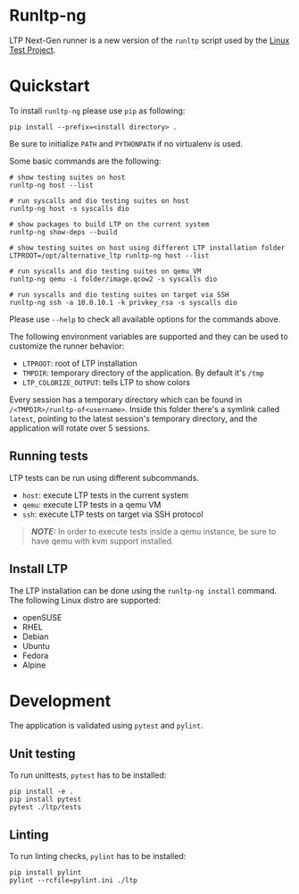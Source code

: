 Runltp-ng
=========

LTP Next-Gen runner is a new version of the `runltp` script used by the
[Linux Test Project](https://github.com/linux-test-project/ltp).

Quickstart
==========

To install `runltp-ng` please use `pip` as following:

    pip install --prefix=<install directory> .

Be sure to initialize `PATH` and `PYTHONPATH` if no virtualenv is used.

Some basic commands are the following:

    # show testing suites on host
    runltp-ng host --list

    # run syscalls and dio testing suites on host
    runltp-ng host -s syscalls dio

    # show packages to build LTP on the current system
    runltp-ng show-deps --build

    # show testing suites on host using different LTP installation folder
    LTPROOT=/opt/alternative_ltp runltp-ng host --list

    # run syscalls and dio testing suites on qemu VM
    runltp-ng qemu -i folder/image.qcow2 -s syscalls dio

    # run syscalls and dio testing suites on target via SSH
    runltp-ng ssh -a 10.0.10.1 -k privkey_rsa -s syscalls dio

Please use `--help` to check all available options for the commands above.

The following environment variables are supported and they can be used to
customize the runner behavior:

- `LTPROOT`: root of LTP installation
- `TMPDIR`: temporary directory of the application. By default it's `/tmp`
- `LTP_COLORIZE_OUTPUT`: tells LTP to show colors

Every session has a temporary directory which can be found in
`/<TMPDIR>/runltp-of<username>`. Inside this folder there's a symlink
called `latest`, pointing to the latest session's temporary directory, and the
application will rotate over 5 sessions.

Running tests
-------------

LTP tests can be run using different subcommands.

- `host`: execute LTP tests in the current system
- `qemu`: execute LTP tests in a qemu VM
- `ssh`: execute LTP tests on target via SSH protocol

> **_NOTE:_**  In order to execute tests inside a qemu instance, be sure to
> have qemu with kvm support installed.

Install LTP
-----------

The LTP installation can be done using the `runltp-ng install` command.
The following Linux distro are supported:

- openSUSE
- RHEL
- Debian
- Ubuntu
- Fedora
- Alpine

Development
===========

The application is validated using `pytest` and `pylint`.

Unit testing
------------

To run unittests, `pytest` has to be installed:

    pip install -e .
    pip install pytest
    pytest ./ltp/tests

Linting
-------

To run linting checks, `pylint` has to be installed:

    pip install pylint
    pylint --rcfile=pylint.ini ./ltp
